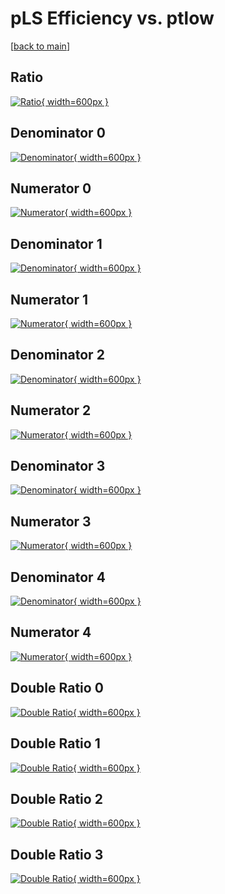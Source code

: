 # pLS Efficiency vs. ptlow

[[back to main](./)]



## Ratio

[![Ratio](../mtv/var/pLS_loweta_13_0_eff_ptlow.png){ width=600px }](../mtv/var/pLS_loweta_13_0_eff_ptlow.pdf)

## Denominator 0

[![Denominator](../mtv/den/pLS_loweta_13_0_eff_ptlow_den0.png){ width=600px }](../mtv/den/pLS_loweta_13_0_eff_ptlow_den0.pdf)

## Numerator 0

[![Numerator](../mtv/num/pLS_loweta_13_0_eff_ptlow_num0.png){ width=600px }](../mtv/num/pLS_loweta_13_0_eff_ptlow_num0.pdf)

## Denominator 1

[![Denominator](../mtv/den/pLS_loweta_13_0_eff_ptlow_den1.png){ width=600px }](../mtv/den/pLS_loweta_13_0_eff_ptlow_den1.pdf)

## Numerator 1

[![Numerator](../mtv/num/pLS_loweta_13_0_eff_ptlow_num1.png){ width=600px }](../mtv/num/pLS_loweta_13_0_eff_ptlow_num1.pdf)

## Denominator 2

[![Denominator](../mtv/den/pLS_loweta_13_0_eff_ptlow_den2.png){ width=600px }](../mtv/den/pLS_loweta_13_0_eff_ptlow_den2.pdf)

## Numerator 2

[![Numerator](../mtv/num/pLS_loweta_13_0_eff_ptlow_num2.png){ width=600px }](../mtv/num/pLS_loweta_13_0_eff_ptlow_num2.pdf)

## Denominator 3

[![Denominator](../mtv/den/pLS_loweta_13_0_eff_ptlow_den3.png){ width=600px }](../mtv/den/pLS_loweta_13_0_eff_ptlow_den3.pdf)

## Numerator 3

[![Numerator](../mtv/num/pLS_loweta_13_0_eff_ptlow_num3.png){ width=600px }](../mtv/num/pLS_loweta_13_0_eff_ptlow_num3.pdf)

## Denominator 4

[![Denominator](../mtv/den/pLS_loweta_13_0_eff_ptlow_den4.png){ width=600px }](../mtv/den/pLS_loweta_13_0_eff_ptlow_den4.pdf)

## Numerator 4

[![Numerator](../mtv/num/pLS_loweta_13_0_eff_ptlow_num4.png){ width=600px }](../mtv/num/pLS_loweta_13_0_eff_ptlow_num4.pdf)

## Double Ratio 0

[![Double Ratio](../mtv/ratio/pLS_loweta_13_0_eff_ptlow_ratio0.png){ width=600px }](../mtv/ratio/pLS_loweta_13_0_eff_ptlow_ratio0.pdf)

## Double Ratio 1

[![Double Ratio](../mtv/ratio/pLS_loweta_13_0_eff_ptlow_ratio1.png){ width=600px }](../mtv/ratio/pLS_loweta_13_0_eff_ptlow_ratio1.pdf)

## Double Ratio 2

[![Double Ratio](../mtv/ratio/pLS_loweta_13_0_eff_ptlow_ratio2.png){ width=600px }](../mtv/ratio/pLS_loweta_13_0_eff_ptlow_ratio2.pdf)

## Double Ratio 3

[![Double Ratio](../mtv/ratio/pLS_loweta_13_0_eff_ptlow_ratio3.png){ width=600px }](../mtv/ratio/pLS_loweta_13_0_eff_ptlow_ratio3.pdf)

